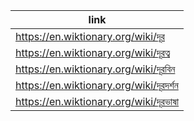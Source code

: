 |link|
|----|
|https://en.wiktionary.org/wiki/দূর|
|https://en.wiktionary.org/wiki/দূরত্ব|
|https://en.wiktionary.org/wiki/দূরবিন|
|https://en.wiktionary.org/wiki/দূরদর্শন|
|https://en.wiktionary.org/wiki/দূরভাষা|
